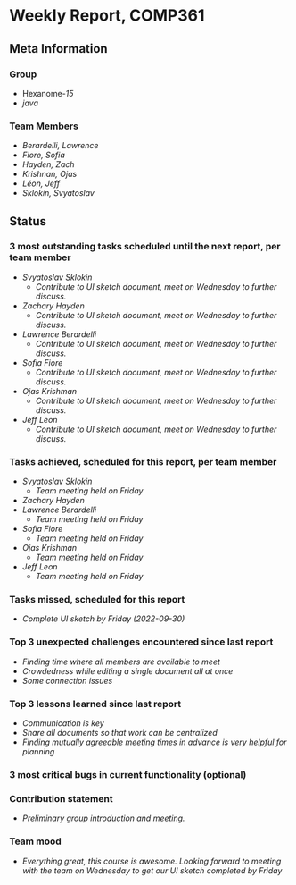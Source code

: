 # Weekly Report, COMP361

## Meta Information

### Group

 * Hexanome-*15*
 * *java*

### Team Members

 * *Berardelli, Lawrence*
 * *Fiore, Sofia*
 * *Hayden, Zach*
 * *Krishnan, Ojas*
 * *Léon, Jeff*
 * *Sklokin, Svyatoslav*

## Status

### 3 most outstanding tasks scheduled until the next report, per team member

 * *Svyatoslav Sklokin*
   * *Contribute to UI sketch document, meet on Wednesday to further discuss.*
 * *Zachary Hayden*
   * *Contribute to UI sketch document, meet on Wednesday to further discuss.*
 * *Lawrence Berardelli*
   * *Contribute to UI sketch document, meet on Wednesday to further discuss.*
 * *Sofia Fiore*
   * *Contribute to UI sketch document, meet on Wednesday to further discuss.*
 * *Ojas Krishman*
   * *Contribute to UI sketch document, meet on Wednesday to further discuss.*
 * *Jeff Leon*
   * *Contribute to UI sketch document, meet on Wednesday to further discuss.*

### Tasks achieved, scheduled for this report, per team member

 * *Svyatoslav Sklokin*
   * *Team meeting held on Friday*
 * *Zachary Hayden*
 * *Lawrence Berardelli*
   * *Team meeting held on Friday*
 * *Sofia Fiore*
   * *Team meeting held on Friday*
 * *Ojas Krishman*
   * *Team meeting held on Friday*
 * *Jeff Leon*
   * *Team meeting held on Friday*

### Tasks missed, scheduled for this report
 * *Complete UI sketch by Friday (2022-09-30)*


### Top 3 unexpected challenges encountered since last report
 * *Finding time where all members are available to meet*
 * *Crowdedness while editing a single document all at once*
 * *Some connection issues*


### Top 3 lessons learned since last report
 * *Communication is key*
 * *Share all documents so that work can be centralized*
 * *Finding mutually agreeable meeting times in advance is very helpful for planning*


### 3 most critical bugs in current functionality (optional)



### Contribution statement

 * *Preliminary group introduction and meeting.*

### Team mood

 * *Everything great, this course is awesome. Looking forward to meeting with the team on Wednesday to get our UI sketch completed by Friday*

